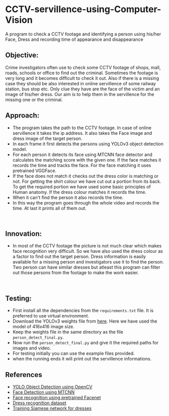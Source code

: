 # CCTV-servillence-using-Computer-Vision
A program to check a CCTV footage and identifying a person using his/her Face, Dress and recording time of appearance and disappearance

## Objective:
Crime investigators often use to check some CCTV footage of shops, mall, roads, schools or office to find out the criminal. Sometimes the footage is very long and it becomes difficult to check it out. Also if there is a missing case they should be also interested in online servillence of some railway station, bus stop etc. Only clue they have are the face of the victim and an image of his/her dress. 
Our aim is to help them in the servillence for the missing one or the criminal.
<br>

## Approach:
- The program takes the path to the CCTV footage. In case of online servillence it takes the ip address. It also takes the Face image and dress image of the target person.
- In each frame it first detects the persons using YOLOv3 object detection model.
- For each person it detects its face using MTCNN face detector and calculates the matching score with the given one. If the face matches it records the time and tracks the face. For the face matching it uses pretrained VGGFace.
- If the face does not match it checks out the dress color is matching or not. For getting the shirt colour we have cut out a portion from its back. To get the required portion we have used some basic principles of Human anatomy. If the dress colour matches it records the time.
- When it can't find the person it also records the time.
- In this way the program goes through the whole video and records the time. At last it prints all of them out.
<br>

## Innovation:
- In most of the CCTV footage the picture is not much clear which makes face recognition very difficult. So we have also used the dress colour as a factor to find out the target person. Dress information is easily available for a missing person and investigators use it to find the person. Two person can have similar dresses but atleast this program can filter out those persons from the footage to make the work easier.
<br>

## Testing:
- First install all the dependencies from the `requirements.txt` file. It is preferred to use virtual environment.
- Download the YOLOv3 weights file from [here](https://pjreddie.com/darknet/yolo/). Here we have used the model of 416x416 image size.
- Keep the weights file in the same directory as the file `person_detect_final.py`.
- Now run the `person_detect_final.py` and give it the required paths for images and video.
- For testing initially you can use the example files provided.
- when the running ends it will print out the servillence informations.

## References
- [YOLO Object Detection using OpenCV](https://towardsdatascience.com/yolo-object-detection-with-opencv-and-python-21e50ac599e9)
- [Face Detection using MTCNN](https://www.mygreatlearning.com/blog/real-time-face-detection/)
- [Face recognition using pretrained Facenet](https://machinelearningmastery.com/how-to-perform-face-recognition-with-vggface2-convolutional-neural-network-in-keras/)
- [Dress recognition dataset](https://medium.com/data-science-insider/clothing-dataset-5b72cd7c3f1f)
- [Training Siamese network for dresses](https://www.kaggle.com/mainak2001/training-siamese-network-for-dresses)
